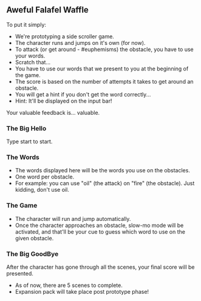 ## Aweful Falafel Waffle 

To put it simply: 

- We're prototyping a side scroller game. 
- The character runs and jumps on it's own (for now).
- To attack (or get around - #euphemisms) the obstacle, you have to use your words.
- Scratch that...
- You have to use our words that we present to you at the beginning of the game.
- The score is based on the number of attempts it takes to get around an obstacle.
- You will get a hint if you don't get the word correctly... 
- Hint: It'll be displayed on the input bar!

Your valuable feedback is... valuable. 

### The Big Hello

Type start to start.


### The Words

- The words displayed here will be the words you use on the obstacles. 
- One word per obstacle. 
- For example: you can use "oil" (the attack) on "fire" (the obstacle). Just kidding, don't use oil. 

### The Game

- The character will run and jump automatically.
- Once the character approaches an obstacle, slow-mo mode will be activated, and that'll be your cue to guess which word to use on the given obstacle. 

### The Big GoodBye

After the character has gone through all the scenes, your final score will be presented.
- As of now, there are 5 scenes to complete.
- Expansion pack will take place post prototype phase!
